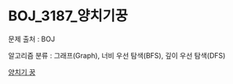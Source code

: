 # BOJ_3187_양치기꿍
문제 출처 : BOJ

알고리즘 분류 : 그래프(Graph), 너비 우선 탐색(BFS), 깊이 우선 탐색(DFS)

[양치기 꿍](https://www.acmicpc.net/problem/3187)